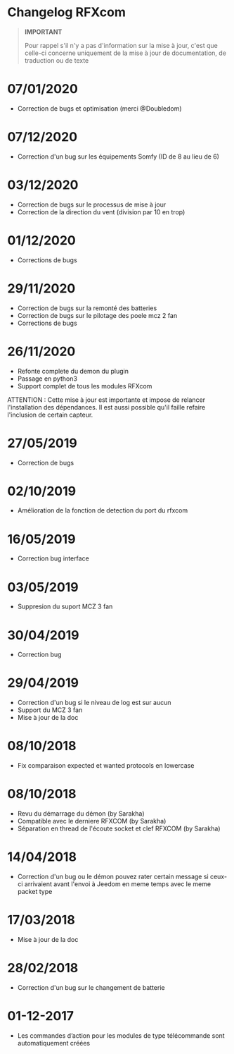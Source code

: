 # Changelog RFXcom

>**IMPORTANT**
>
>Pour rappel s'il n'y a pas d'information sur la mise à jour, c'est que celle-ci concerne uniquement de la mise à jour de documentation, de traduction ou de texte

# 07/01/2020

- Correction de bugs et optimisation (merci @Doubledom)

# 07/12/2020

- Correction d'un bug sur les équipements Somfy (ID de 8 au lieu de 6)

# 03/12/2020

- Correction de bugs sur le processus de mise à jour
- Correction de la direction du vent (division par 10 en trop)


# 01/12/2020

- Corrections de bugs

# 29/11/2020

- Correction de bugs sur la remonté des batteries
- Correction de bugs sur le pilotage des poele mcz 2 fan
- Corrections de bugs

# 26/11/2020

- Refonte complete du demon du plugin
- Passage en python3
- Support complet de tous les modules RFXcom

ATTENTION : Cette mise à jour est importante et impose de relancer l'installation des dépendances. Il est aussi possible qu'il faille refaire l'inclusion de certain capteur.

# 27/05/2019

- Correction de bugs

# 02/10/2019

- Amélioration de la fonction de detection du port du rfxcom

# 16/05/2019

- Correction bug interface

# 03/05/2019

- Suppresion du suport MCZ 3 fan

# 30/04/2019

- Correction bug

# 29/04/2019

- Correction d'un bug si le niveau de log est sur aucun
- Support du MCZ 3 fan
- Mise à jour de la doc

# 08/10/2018

- Fix comparaison expected et wanted protocols en lowercase

# 08/10/2018

- Revu du démarrage du démon (by Sarakha)
- Compatible avec le derniere RFXCOM (by Sarakha)
- Séparation en thread de l'écoute socket et clef RFXCOM (by Sarakha)

# 14/04/2018

- Correction d'un bug ou le démon pouvez rater certain message si ceux-ci arrivaient avant l'envoi à Jeedom en meme temps avec le meme packet type

# 17/03/2018

- Mise à jour de la doc

# 28/02/2018

- Correction d'un bug sur le changement de batterie

# 01-12-2017

-   Les commandes d’action pour les modules de type télécommande sont
    automatiquement créées
